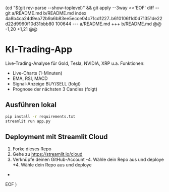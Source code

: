  (cd "$(git rev-parse --show-toplevel)" && git apply --3way <<'EOF' 
diff --git a/README.md b/README.md
index 4a8b4ca24d9ea72b9a6b83ee5ecce04c71cd1227..b610106f1d0d71351de22d22d9960f10d31bbb80 100644
--- a/README.md
+++ b/README.md
@@ -1,20 +1,21 @@
 # KI-Trading-App
 
 Live-Trading-Analyse für Gold, Tesla, NVIDIA, XRP u.a.
 Funktionen:
 - Live-Charts (1-Minuten)
 - EMA, RSI, MACD
 - Signal-Anzeige BUY/SELL (folgt)
 - Prognose der nächsten 3 Candles (folgt)
 
 ## Ausführen lokal
 ```bash
 pip install -r requirements.txt
 streamlit run app.py
 ```
 
 ## Deployment mit Streamlit Cloud
 1. Forke dieses Repo
 2. Gehe zu https://streamlit.io/cloud
 3. Verknüpfe deinen GitHub-Account
-4. Wähle dein Repo aus und deploye
+4. Wähle dein Repo aus und deploye
+
 
EOF
)
